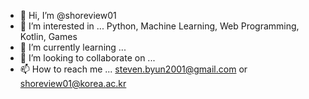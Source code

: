 - 👋 Hi, I’m @shoreview01
- 👀 I’m interested in ... Python, Machine Learning, Web Programming, Kotlin, Games
- 🌱 I’m currently learning ...
- 💞️ I’m looking to collaborate on ...
- 📫 How to reach me ... steven.byun2001@gmail.com or shoreview01@korea.ac.kr

<!---
shoreview01/shoreview01 is a ✨ special ✨ repository because its `README.md` (this file) appears on your GitHub profile.
You can click the Preview link to take a look at your changes.
--->
